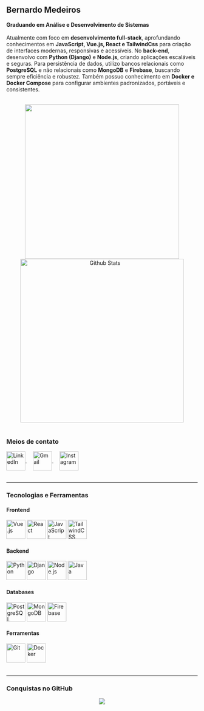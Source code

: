 ## Bernardo Medeiros

<p align="left">
  <strong>Graduando em Análise e Desenvolvimento de Sistemas</strong><br><br>
  Atualmente com foco em <strong>desenvolvimento full-stack</strong>, aprofundando conhecimentos em 
  <strong>JavaScript, Vue.js, React e TailwindCss</strong> para criação de interfaces modernas, responsivas e acessíveis. 
  No <strong>back-end</strong>, desenvolvo com <strong>Python (Django)</strong> e <strong>Node.js</strong>, criando 
  aplicações escaláveis e seguras.  
  Para persistência de dados, utilizo bancos relacionais como <strong>PostgreSQL</strong> e não relacionais como 
  <strong>MongoDB</strong> e <strong>Firebase</strong>, buscando sempre eficiência e robustez.  
  Também possuo conhecimento em <strong>Docker e Docker Compose</strong> para configurar ambientes padronizados, portáveis e consistentes.
</p>

<br>

<div align="center">
  <img src="https://github-readme-stats.vercel.app/api?username=bernardommedeiros&theme=transparent&show_icons=true&hide_border=false&count_private=true" width="406" />
  <img src="https://github-readme-streak-stats.herokuapp.com/?user=bernardommedeiros&theme=transparent&hide_border=false" alt="Github Stats" width="430" />
</div>

<br>

### Meios de contato

<div align="left">
  <a href="https://www.linkedin.com/in/bernardomouramedeiros/" target="_blank">
    <img align="center" src="https://img.shields.io/badge/LinkedIn-0A66C2?style=flat&logo=linkedin&logoColor=white" height="50" alt="LinkedIn" />
  </a>
  <img width="12" />
  <a href="mailto:bernardomoura.profissional@outlook.com" target="_blank">
    <img align="center" src="https://img.shields.io/badge/Gmail-EA4335?style=flat&logo=gmail&logoColor=white" height="50" alt="Gmail" />
  </a>
  <img width="12" />
  <a href="https://www.instagram.com/bernardomm_/" target="_blank">
    <img align="center" src="https://img.shields.io/badge/Instagram-E4405F?style=flat&logo=instagram&logoColor=white" height="50" alt="Instagram" />
  </a>
</div>

<br>

---

### Tecnologias e Ferramentas

#### Frontend
<div align="left">
  <img src="https://cdn.jsdelivr.net/gh/devicons/devicon/icons/vuejs/vuejs-original.svg" height="50" alt="Vue.js" />
  <img src="https://cdn.jsdelivr.net/gh/devicons/devicon/icons/react/react-original.svg" height="50" alt="React" />
  <img src="https://cdn.jsdelivr.net/gh/devicons/devicon/icons/javascript/javascript-plain.svg" height="50" alt="JavaScript" />
  <img src="https://cdn.simpleicons.org/tailwindcss/06B6D4" height="50" alt="TailwindCSS" />
</div>

#### Backend
<div align="left">
  <img src="https://cdn.jsdelivr.net/gh/devicons/devicon/icons/python/python-original.svg" height="50" alt="Python" />
  <img src="https://cdn.jsdelivr.net/gh/devicons/devicon/icons/django/django-plain.svg" height="50" alt="Django" />
  <img src="https://cdn.simpleicons.org/node.js/339933" height="50" alt="Node.js" />
  <img src="https://cdn.jsdelivr.net/gh/devicons/devicon/icons/java/java-original.svg" height="50" alt="Java" />
</div>

#### Databases
<div align="left">
  <img src="https://cdn.jsdelivr.net/gh/devicons/devicon/icons/postgresql/postgresql-original.svg" height="50" alt="PostgreSQL" />
  <img src="https://cdn.jsdelivr.net/gh/devicons/devicon/icons/mongodb/mongodb-original.svg" height="50" alt="MongoDB" />
  <img src="https://cdn.jsdelivr.net/gh/devicons/devicon/icons/firebase/firebase-plain.svg" height="50" alt="Firebase" />
</div>

#### Ferramentas
<div align="left">
  <img src="https://cdn.jsdelivr.net/gh/devicons/devicon/icons/git/git-original.svg" height="50" alt="Git" />
  <img src="https://cdn.jsdelivr.net/gh/devicons/devicon/icons/docker/docker-original.svg" height="50" alt="Docker" />
</div>

</div>

<br>

---

### Conquistas no GitHub
<p align="center">
  <a href="https://github.com/ryo-ma/github-profile-trophy" title="Repositório de troféus">
    <img src="https://github-profile-trophy.vercel.app/?username=bernardommedeiros&theme=darkhub&no-frame=true&no-bg=true&column=-1" />
  </a>
</p>
